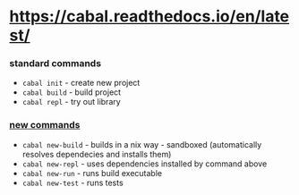 # https://cabal.readthedocs.io/en/latest/

### standard commands

* `cabal init` - create new project
* `cabal build` - build project
* `cabal repl` - try out library

### [new commands](https://cabal.readthedocs.io/en/latest/nix-local-build-overview.html)

* `cabal new-build` - builds in a nix way - sandboxed (automatically resolves dependecies and installs them)
* `cabal new-repl` - uses dependencies installed by command above
* `cabal new-run` - runs build executable
* `cabal new-test` - runs tests
